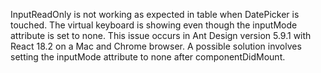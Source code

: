 InputReadOnly is not working as expected in table when DatePicker is touched. The virtual keyboard is showing even though the inputMode attribute is set to none. This issue occurs in Ant Design version 5.9.1 with React 18.2 on a Mac and Chrome browser. A possible solution involves setting the inputMode attribute to none after componentDidMount.
